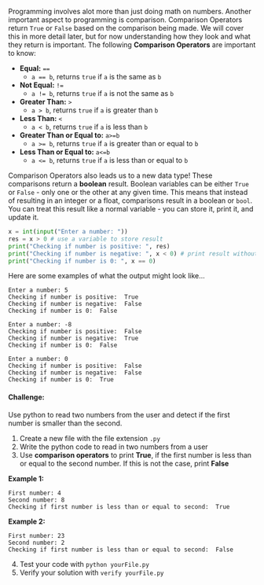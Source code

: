 Programming involves alot more than just doing math on numbers. Another important aspect to programming is comparison. Comparison Operators return `True` or `False` based on the comparison being made. We will cover this in more detail later, but for now understanding how they look and what they return is important. The following **Comparison Operators** are important to know:

- **Equal:** `==` 
    - `a == b`, returns `true` if `a` is the same as `b`
- **Not Equal:** `!=`
    - `a != b`, returns `true` if `a` is not the same as `b`
- **Greater Than:** `>`
    - `a > b`, returns `true` if `a` is greater than `b` 
- **Less Than:** `<`
    - `a < b`, returns `true` if `a` is less than `b` 
- **Greater Than or Equal to:** `a>=b`
    - `a >= b`, returns `true` if `a` is greater than or equal to `b` 
- **Less Than or Equal to:** `a<=b`
    - `a <= b`, returns `true` if `a` is less than or equal to `b` 

Comparison Operators also leads us to a new data type! These comparisons return a **boolean** result. Boolean variables can be either `True` or `False` - only one or the other at any given time. 
This means that instead of resulting in an integer or a float, comparisons result in a boolean or `bool`. You can treat this result like a normal variable - you can store it, print it, and update it.

```python
x = int(input("Enter a number: "))
res = x > 0 # use a variable to store result
print("Checking if number is positive: ", res)
print("Checking if number is negative: ", x < 0) # print result without storing
print("Checking if number is 0: ", x == 0)
```

Here are some examples of what the output might look like...
```
Enter a number: 5
Checking if number is positive:  True
Checking if number is negative:  False
Checking if number is 0:  False
```
```
Enter a number: -8
Checking if number is positive:  False
Checking if number is negative:  True
Checking if number is 0:  False
```
```
Enter a number: 0
Checking if number is positive:  False
Checking if number is negative:  False
Checking if number is 0:  True
```

#### Challenge:
Use python to read two numbers from the user and detect if the first number is smaller than the second.

1. Create a new file with the file extension `.py`
2. Write the python code to read in two numbers from a user
3. Use **comparison operators** to print **True**, if the first number is less than or equal to the second number. If this is not the case, print **False**

**Example 1:**
```
First number: 4
Second number: 8
Checking if first number is less than or equal to second:  True
```
**Example 2:**
```
First number: 23
Second number: 2
Checking if first number is less than or equal to second:  False
```
4. Test your code with `python yourFile.py`
5. Verify your solution with `verify yourFile.py`
